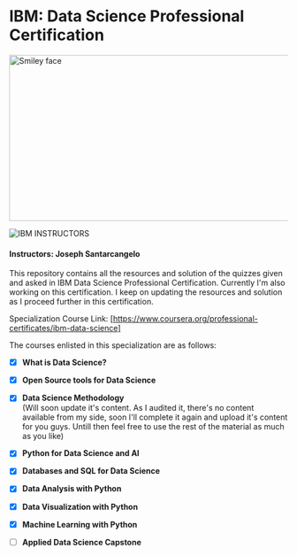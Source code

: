 # IBM: Data Science Professional Certification

<img src="https://i.imgur.com/YCFnjvg.png" alt="Smiley face" height="300" width="600">

![IBM](http://i.imgur.com/Qktqnu1.png) INSTRUCTORS
#### Instructors: Joseph Santarcangelo
This repository contains all the resources and solution of the quizzes given and asked in IBM Data Science Professional Certification.
Currently I'm also working on this certification. I keep on updating the resources and solution as I proceed further in this certification.

Specialization Course Link: [https://www.coursera.org/professional-certificates/ibm-data-science]

The courses enlisted in this specialization are as follows:

- [x] __What is Data Science?__

- [x] __Open Source tools for Data Science__

- [x] __Data Science Methodology__ <br>(Will soon update it's content. As I audited it, there's no content available from my side, soon I'll complete it again and upload it's content for you guys. Untill then feel free to use the rest of the material as much as you like)

- [x] __Python for Data Science and AI__

- [x] __Databases and SQL for Data Science__

- [x] __Data Analysis with Python__

- [x] __Data Visualization with Python__

- [x] __Machine Learning with Python__

- [ ] __Applied Data Science Capstone__
